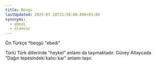 ```yaml
---
title: Bengü
lastUpdated: 2025-07-18T21:58:00.000+03:00
synonyms:
  - ebedi
  - ölümsüz
---
```

Ön Türkçe *beŋgü "ebedi" 

Türlü Türk dillerinde "heykel" anlamı da taşımaktadır. Güney Altaycada "Dağın tepesindeki kalıcı kar" anlamı taşır.

